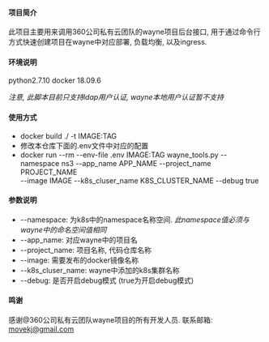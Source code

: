 #### 项目简介

此项目主要用来调用360公司私有云团队的wayne项目后台接口, 用于通过命令行方式快速创建项目在wayne中对应部署, 负载均衡, 以及ingress. 

#### 环境说明

python2.7.10
docker 18.09.6

*注意, 此脚本目前只支持ldap用户认证, wayne本地用户认证暂不支持*

#### 使用方式

* docker build ./ -t IMAGE:TAG
* 修改本仓库下面的.env文件中对应的配置
* docker run  --rm --env-file .env IMAGE:TAG wayne_tools.py --namespace ns3 --app_name APP_NAME --project_name PROJECT_NAME \
   --image IMAGE --k8s_cluser_name K8S_CLUSTER_NAME --debug true

#### 参数说明

* --namespace: 为k8s中的namespace名称空间. *此namespace值必须与wayne中的命名空间值相同*
* --app_name: 对应wayne中的项目名
* --project_name: 项目名称, 代码仓库名称
* --image: 需要发布的docker镜像名称
* --k8s_cluser_name: wayne中添加的k8s集群名称
* --debug: 是否开启debug模式 (true为开启debug模式)


#### 鸣谢

感谢@360公司私有云团队wayne项目的所有开发人员.  联系邮箱: movekj@gmail.com
